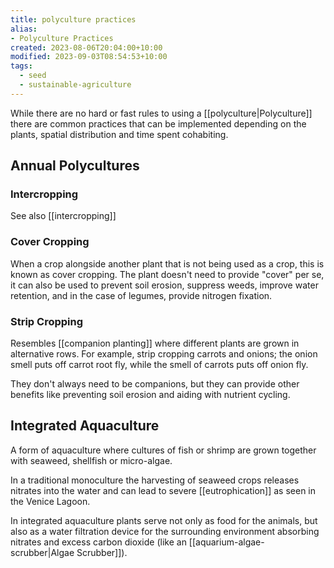 ```yaml
---
title: polyculture practices
alias:
- Polyculture Practices
created: 2023-08-06T20:04:00+10:00
modified: 2023-09-03T08:54:53+10:00
tags:
  - seed
  - sustainable-agriculture
---
```

While there are no hard or fast rules to using a [[polyculture|Polyculture]] there are common practices that can be implemented depending on the plants, spatial distribution and time spent cohabiting.

## Annual Polycultures

### Intercropping

See also [[intercropping]]

### Cover Cropping

When a crop alongside another plant that is not being used as a crop, this is known as cover cropping. The plant doesn't need to provide "cover" per se, it can also be used to prevent soil erosion, suppress weeds, improve water retention, and in the case of legumes, provide nitrogen fixation.
### Strip Cropping

Resembles [[companion planting]] where different plants are grown in alternative rows. For example, strip cropping carrots and onions; the onion smell puts off carrot root fly, while the smell of carrots puts off onion fly.

They don't always need to be companions, but they can provide other benefits like preventing soil erosion and aiding with nutrient cycling. 

## Integrated Aquaculture

A form of aquaculture where cultures of fish or shrimp are grown together with seaweed, shellfish or micro-algae. 

In a traditional monoculture the harvesting of seaweed crops releases nitrates into the water and can lead to severe [[eutrophication]] as seen in the Venice Lagoon.

In integrated aquaculture plants serve not only as food for the animals, but also as a water filtration device for the surrounding environment absorbing nitrates and excess carbon dioxide (like an [[aquarium-algae-scrubber|Algae Scrubber]]).